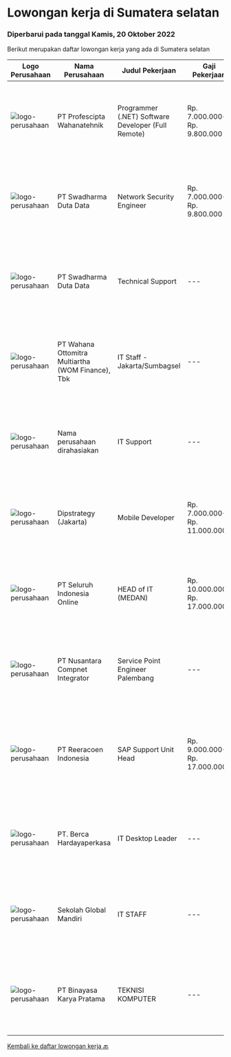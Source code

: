 
  # Lowongan kerja di Sumatera selatan

  ### Diperbarui pada tanggal Kamis, 20 Oktober 2022

  Berikut merupakan daftar lowongan kerja yang ada di Sumatera selatan

  |Logo Perusahaan | Nama Perusahaan | Judul Pekerjaan | Gaji Pekerjaan | Lokasi | Deskripsi | Tanggal diunggah | Pranala |
  | -------------- | --------------- | --------------- | --------- | --------- | -------------- | ------- | ----------- |
  |![logo-perusahaan](https://image-service-cdn.seek.com.au/4663f64cab4371d33d6297cc71eeb065c9b02be8/ee4dce1061f3f616224767ad58cb2fc751b8d2dc)|PT Profescipta Wahanatehnik|Programmer (.NET)  Software Developer (Full Remote)|Rp. 7.000.000-Rp. 9.800.000|Jakarta Raya|Responsibilities : Full Remote. Any candidates across Indonesia are welcome, Develop efficient code based on Functional requirements from business...|Selasa, 18 Oktober 2022|https://www.jobstreet.co.id/id/job/programmer-.net-software-developer-full-remote-4070990?token=0~17e52a2e-12bf-4b70-b163-d086b773cf33&sectionRank=1&jobId=jobstreet-id-job-4070990|
|![logo-perusahaan](https://image-service-cdn.seek.com.au/0dc8e99010397b52d23c25a2b9dad3a300cd0580/ee4dce1061f3f616224767ad58cb2fc751b8d2dc)|PT Swadharma Duta Data|Network Security Engineer|Rp. 7.000.000-Rp. 9.800.000|Jakarta Raya|S1 Jurusan/Prodi T.Komputer/ T.Informatika (Wajib) Waktu kerja Shift (sesuai dengan jadwal yang ditentukan) Bersedia ditempatkan di Jakarta &amp;...|Senin, 17 Oktober 2022|https://www.jobstreet.co.id/id/job/network-security-engineer-4069413?token=0~17e52a2e-12bf-4b70-b163-d086b773cf33&sectionRank=2&jobId=jobstreet-id-job-4069413|
|![logo-perusahaan](https://image-service-cdn.seek.com.au/0f683dc67275bb803453d1e92fb7cd7b12b824b6/ee4dce1061f3f616224767ad58cb2fc751b8d2dc)|PT Swadharma Duta Data|Technical Support|---|Jakarta Raya|Pendidikan minimum D3/S1 Jurusan IT IPK Minimum 2.75 Memiliki pengalaman minimal 1 tahun (diutamakan) telah berhasil menyelesaikan ujian sertifikasi...|Kamis, 13 Oktober 2022|https://www.jobstreet.co.id/id/job/technical-support-4065833?token=0~17e52a2e-12bf-4b70-b163-d086b773cf33&sectionRank=3&jobId=jobstreet-id-job-4065833|
|![logo-perusahaan](https://image-service-cdn.seek.com.au/0cd0ed723dba304d73bfec64ce263da9360da79b/ee4dce1061f3f616224767ad58cb2fc751b8d2dc)|PT Wahana Ottomitra Multiartha (WOM Finance), Tbk|IT Staff - Jakarta/Sumbagsel|---|Samarinda|Job Description: Troubleshoot all IT system and network problems Monitoring and maintaining computer systems and networks Installing and configuring...|Selasa, 11 Oktober 2022|https://www.jobstreet.co.id/id/job/it-staff-jakarta-sumbagsel-4062697?token=0~17e52a2e-12bf-4b70-b163-d086b773cf33&sectionRank=4&jobId=jobstreet-id-job-4062697|
|![logo-perusahaan](https://i.ibb.co/sqvTCh9/112815900-stock-vector-no-image-available-icon-flat-vector.webp)|Nama perusahaan dirahasiakan|IT Support|---|Jawa Timur|Usia maksimal 35 tahun Pendidikan minimal S1 segala jurusan Minimal memiliki 1 tahun pengalaman kerja di bidang yang sama  Mempunyai pengetahuan dan...|Selasa, 11 Oktober 2022|https://www.jobstreet.co.id/id/job/it-support-4062250?token=0~17e52a2e-12bf-4b70-b163-d086b773cf33&sectionRank=5&jobId=jobstreet-id-job-4062250|
|![logo-perusahaan](https://image-service-cdn.seek.com.au/f10b7dc0804a29a4ae5b6f58a679882e020099be/ee4dce1061f3f616224767ad58cb2fc751b8d2dc)|Dipstrategy (Jakarta)|Mobile Developer|Rp. 7.000.000-Rp. 11.000.000|Jakarta Raya|Dipstrategy is a digital agency in Jakarta with more than 10 years of experience in creating and managing high-performance digital assets....|Rabu, 12 Oktober 2022|https://www.jobstreet.co.id/id/job/mobile-developer-4045748?token=0~17e52a2e-12bf-4b70-b163-d086b773cf33&sectionRank=6&jobId=jobstreet-id-job-4045748|
|![logo-perusahaan](https://image-service-cdn.seek.com.au/c768f0670f8f8212da7de609b6af9d0b2e5134cc/ee4dce1061f3f616224767ad58cb2fc751b8d2dc)|PT Seluruh Indonesia Online|HEAD of IT  (MEDAN)|Rp. 10.000.000-Rp. 17.000.000|Aceh|Memiliki pengalaman leadership sebagai Manager sebelumnya.Back End Engineer1. Memiliki pengalaman dalam membangun RESTful APIs2. Menguasai bahasa...|Jumat, 07 Oktober 2022|https://www.jobstreet.co.id/id/job/head-of-it-medan-4058716?token=0~17e52a2e-12bf-4b70-b163-d086b773cf33&sectionRank=7&jobId=jobstreet-id-job-4058716|
|![logo-perusahaan](https://image-service-cdn.seek.com.au/faf1379cb2f8ff5c87162dc20c60c0d2f63dba1c/ee4dce1061f3f616224767ad58cb2fc751b8d2dc)|PT Nusantara Compnet Integrator|Service Point Engineer Palembang|---|Palembang|Kualifikasi: Pendidikan minimal S1 Teknik Komputer, Ilmu Komputer, Teknik Informatika atau Ilmu Komputer lainnya Memiliki pengalaman bekerja minimal 2...|Selasa, 04 Oktober 2022|https://www.jobstreet.co.id/id/job/service-point-engineer-palembang-4054800?token=0~17e52a2e-12bf-4b70-b163-d086b773cf33&sectionRank=8&jobId=jobstreet-id-job-4054800|
|![logo-perusahaan](https://image-service-cdn.seek.com.au/d33bd8dd71322db8ea58cab3a99c9a2f44aec216/ee4dce1061f3f616224767ad58cb2fc751b8d2dc)|PT Reeracoen Indonesia|SAP Support Unit Head|Rp. 9.000.000-Rp. 17.000.000|Sumatera Selatan|SAP SUPPORT UNIT HEAD (SUMATERA SELATAN) [51382]COMPANY CATEGORY: Japanese Chemical Manufacturing JOB SUMMARY: Make sure SAP implementation Analyze...|Kamis, 06 Oktober 2022|https://www.jobstreet.co.id/id/job/sap-support-unit-head-4045981?token=0~17e52a2e-12bf-4b70-b163-d086b773cf33&sectionRank=9&jobId=jobstreet-id-job-4045981|
|![logo-perusahaan](https://image-service-cdn.seek.com.au/6a76252207cfed561e664c874d4631f4aefd8409/ee4dce1061f3f616224767ad58cb2fc751b8d2dc)|PT. Berca Hardayaperkasa|IT Desktop Leader|---|Kalimantan Timur|Responsibilities: Analyzing, diagnosing, and installation to several areas including desktop hardware, operating systems, active directory,...|Jumat, 30 September 2022|https://www.jobstreet.co.id/id/job/it-desktop-leader-4050596?token=0~17e52a2e-12bf-4b70-b163-d086b773cf33&sectionRank=10&jobId=jobstreet-id-job-4050596|
|![logo-perusahaan](https://image-service-cdn.seek.com.au/a56d40a3e54e8991203b722d8442802dd3312421/ee4dce1061f3f616224767ad58cb2fc751b8d2dc)|Sekolah Global Mandiri|IT STAFF|---|Jakarta Raya|Requirements : Fresh graduate or experienced person Minimum Bachelor Degree in Information Technology or Computer Science Proficient in English both...|Kamis, 29 September 2022|https://www.jobstreet.co.id/id/job/it-staff-4049711?token=0~17e52a2e-12bf-4b70-b163-d086b773cf33&sectionRank=11&jobId=jobstreet-id-job-4049711|
|![logo-perusahaan](https://image-service-cdn.seek.com.au/7683c13df98531e06c6746a4aaa4a41636e7bb3a/ee4dce1061f3f616224767ad58cb2fc751b8d2dc)|PT Binayasa Karya Pratama|TEKNISI KOMPUTER|---|Kalimantan Barat|Tanggung Jawab Pekerjaan: Melakukan pemantauan terhadap perangkat serta maintenance yang bersifat preventif seperti update patch Operating System dan...|Kamis, 22 September 2022|https://www.jobstreet.co.id/id/job/teknisi-komputer-4042027?token=0~17e52a2e-12bf-4b70-b163-d086b773cf33&sectionRank=12&jobId=jobstreet-id-job-4042027|


  [Kembali ke daftar lowongan kerja 🔙](../README.md#daftar-lowongan-kerja)
  